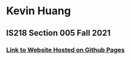 # Kevin Huang
## IS218 Section 005 Fall 2021

### [Link to Website Hosted on Github Pages](https://k3vinhu4ng.github.io/)

